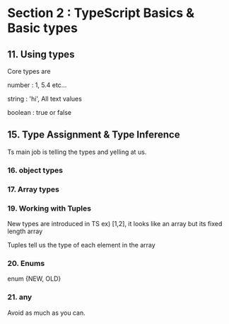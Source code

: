 # Section 2 : TypeScript Basics & Basic types

## 11. Using types

Core types are

number : 1, 5.4 etc...

string : 'hi', All text values

boolean : true or false

## 15. Type Assignment & Type Inference

Ts main job is telling the types and yelling at us.

### 16. object types

### 17. Array types

### 19. Working with Tuples

New types are introduced in TS
ex) [1,2], it looks like an array but its fixed length array

Tuples tell us the type of each element in the array

### 20. Enums

enum {NEW, OLD}

### 21. any

Avoid as much as you can.
